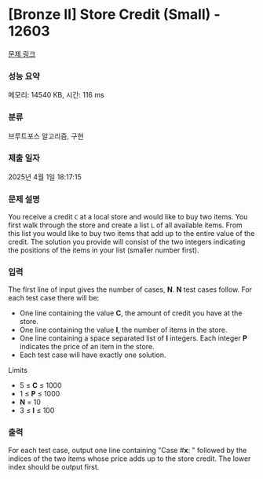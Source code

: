 # [Bronze II] Store Credit (Small) - 12603 

[문제 링크](https://www.acmicpc.net/problem/12603) 

### 성능 요약

메모리: 14540 KB, 시간: 116 ms

### 분류

브루트포스 알고리즘, 구현

### 제출 일자

2025년 4월 1일 18:17:15

### 문제 설명

<p>You receive a credit <code>C</code> at a local store and would like to buy two items. You first walk through the store and create a list <code>L</code> of all available items. From this list you would like to buy two items that add up to the entire value of the credit. The solution you provide will consist of the two integers indicating the positions of the items in your list (smaller number first).</p>

### 입력 

 <p>The first line of input gives the number of cases, <strong>N</strong>. <strong>N</strong> test cases follow. For each test case there will be:</p>

<ul>
	<li>One line containing the value <strong>C</strong>, the amount of credit you have at the store.</li>
	<li>One line containing the value <strong>I</strong>, the number of items in the store.</li>
	<li>One line containing a space separated list of <strong>I</strong> integers. Each integer <strong>P</strong> indicates the price of an item in the store.</li>
	<li>Each test case will have exactly one solution.</li>
</ul>

<p>Limits</p>

<ul>
	<li>5 ≤ <strong>C</strong> ≤ 1000</li>
	<li>1 ≤ <strong>P</strong> ≤ 1000</li>
	<li><strong>N</strong> = 10</li>
	<li>3 ≤ <strong>I</strong> ≤ 100</li>
</ul>

### 출력 

 <p>For each test case, output one line containing "Case #<strong>x</strong>: " followed by the indices of the two items whose price adds up to the store credit. The lower index should be output first.</p>


